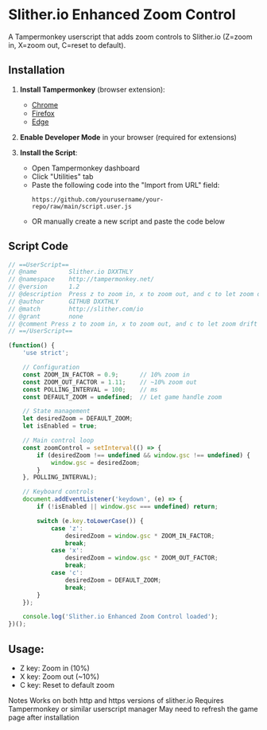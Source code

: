 # Slither.io Enhanced Zoom Control

A Tampermonkey userscript that adds zoom controls to Slither.io (Z=zoom in, X=zoom out, C=reset to default).

## Installation

1. **Install Tampermonkey** (browser extension):
   - [Chrome](https://chrome.google.com/webstore/detail/tampermonkey/dhdgffkkebhmkfjojejmpbldmpobfkfo)
   - [Firefox](https://addons.mozilla.org/firefox/addon/tampermonkey/)
   - [Edge](https://microsoftedge.microsoft.com/addons/detail/tampermonkey/iikmkjmpaadaobahmlepeloendndfphd)

2. **Enable Developer Mode** in your browser (required for extensions)

3. **Install the Script**:
   - Open Tampermonkey dashboard
   - Click "Utilities" tab
   - Paste the following code into the "Import from URL" field:
     ```
     https://github.com/yourusername/your-repo/raw/main/script.user.js
     ```
   - OR manually create a new script and paste the code below

## Script Code

```javascript
// ==UserScript==
// @name         Slither.io DXXTHLY
// @namespace    http://tampermonkey.net/
// @version      1.2
// @description  Press z to zoom in, x to zoom out, and c to let zoom drift with game.
// @author       GITHUB DXXTHLY
// @match        http://slither.com/io
// @grant        none
// @comment Press z to zoom in, x to zoom out, and c to let zoom drift with game.
// ==/UserScript==

(function() {
    'use strict';

    // Configuration
    const ZOOM_IN_FACTOR = 0.9;      // 10% zoom in
    const ZOOM_OUT_FACTOR = 1.11;    // ~10% zoom out
    const POLLING_INTERVAL = 100;    // ms
    const DEFAULT_ZOOM = undefined;  // Let game handle zoom

    // State management
    let desiredZoom = DEFAULT_ZOOM;
    let isEnabled = true;

    // Main control loop
    const zoomControl = setInterval(() => {
        if (desiredZoom !== undefined && window.gsc !== undefined) {
            window.gsc = desiredZoom;
        }
    }, POLLING_INTERVAL);

    // Keyboard controls
    document.addEventListener('keydown', (e) => {
        if (!isEnabled || window.gsc === undefined) return;

        switch (e.key.toLowerCase()) {
            case 'z':
                desiredZoom = window.gsc * ZOOM_IN_FACTOR;
                break;
            case 'x':
                desiredZoom = window.gsc * ZOOM_OUT_FACTOR;
                break;
            case 'c':
                desiredZoom = DEFAULT_ZOOM;
                break;
        }
    });

    console.log('Slither.io Enhanced Zoom Control loaded');
})();
```

## Usage:
+ Z key: Zoom in (10%)
+ X key: Zoom out (~10%)
+ C key: Reset to default zoom

Notes
Works on both http and https versions of slither.io
Requires Tampermonkey or similar userscript manager
May need to refresh the game page after installation
